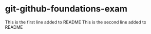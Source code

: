 # git-github-foundations-exam
This is the first line added to README
This is the second line added to README